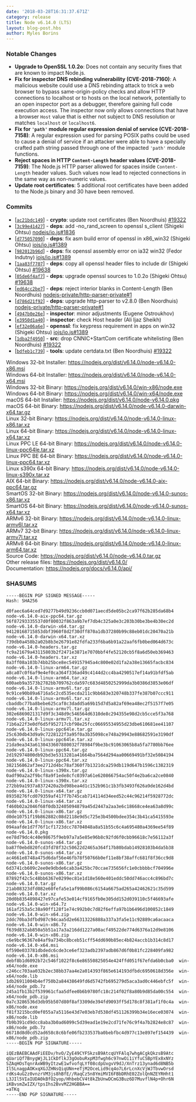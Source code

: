```yaml
---
date: '2018-03-28T16:31:37.671Z'
category: release
title: Node v6.14.0 (LTS)
layout: blog-post.hbs
author: Myles Borins
---
```


### Notable Changes

- **Upgrade to OpenSSL 1.0.2o**: Does not contain any security fixes that are known to impact Node.js.
- **Fix for inspector DNS rebinding vulnerability (CVE-2018-7160)**: A malicious website could use a DNS rebinding attack to trick a web browser to bypass same-origin-policy checks and allow HTTP connections to localhost or to hosts on the local network, potentially to an open inspector port as a debugger, therefore gaining full code execution access. The inspector now only allows connections that have a browser `Host` value that is either not subject to DNS resolution or matches `localhost` or `localhost6`.
- **Fix for `'path'` module regular expression denial of service (CVE-2018-7158)**: A regular expression used for parsing POSIX paths could be used to cause a denial of service if an attacker were able to have a specially crafted path string passed through one of the impacted `'path'` module functions.
- **Reject spaces in HTTP `Content-Length` header values (CVE-2018-7159)**: The Node.js HTTP parser allowed for spaces inside `Content-Length` header values. Such values now lead to rejected connections in the same way as non-numeric values.
- **Update root certificates**: 5 additional root certificates have been added to the Node.js binary and 30 have been removed.

### Commits

- [[`ac21bdc149`](https://github.com/nodejs/node/commit/ac21bdc149)] - **crypto**: update root certificates (Ben Noordhuis) [#19322](https://github.com/nodejs/node/pull/19322)
- [[`3c99e41427`](https://github.com/nodejs/node/commit/3c99e41427)] - **deps**: add -no_rand_screen to openssl s_client (Shigeki Ohtsu) [nodejs/io.js#1836](https://github.com/nodejs/io.js/pull/1836)
- [[`d775057090`](https://github.com/nodejs/node/commit/d775057090)] - **deps**: fix asm build error of openssl in x86_win32 (Shigeki Ohtsu) [iojs/io.js#1389](https://github.com/iojs/io.js/pull/1389)
- [[`982012b96d`](https://github.com/nodejs/node/commit/982012b96d)] - **deps**: fix openssl assembly error on ia32 win32 (Fedor Indutny) [iojs/io.js#1389](https://github.com/iojs/io.js/pull/1389)
- [[`1aa83f7707`](https://github.com/nodejs/node/commit/1aa83f7707)] - **deps**: copy all openssl header files to include dir (Shigeki Ohtsu) [#19638](https://github.com/nodejs/node/pull/19638)
- [[`05de6f4af7`](https://github.com/nodejs/node/commit/05de6f4af7)] - **deps**: upgrade openssl sources to 1.0.2o (Shigeki Ohtsu) [#19638](https://github.com/nodejs/node/pull/19638)
- [[`ed64cc2be7`](https://github.com/nodejs/node/commit/ed64cc2be7)] - **deps**: reject interior blanks in Content-Length (Ben Noordhuis) [nodejs-private/http-parser-private#1](https://github.com/nodejs-private/http-parser-private/pull/1)
- [[`d786d21f92`](https://github.com/nodejs/node/commit/d786d21f92)] - **deps**: upgrade http-parser to v2.8.0 (Ben Noordhuis) [nodejs-private/http-parser-private#1](https://github.com/nodejs-private/http-parser-private/pull/1)
- [[`4947b0e26e`](https://github.com/nodejs/node/commit/4947b0e26e)] - **inspector**: minor adjustments (Eugene Ostroukhov)
- [[`e3950d1a40`](https://github.com/nodejs/node/commit/e3950d1a40)] - **inspector**: check Host header (Ali Ijaz Sheikh)
- [[`ef32e06a6e`](https://github.com/nodejs/node/commit/ef32e06a6e)] - **openssl**: fix keypress requirement in apps on win32 (Shigeki Ohtsu) [iojs/io.js#1389](https://github.com/iojs/io.js/pull/1389)
- [[`1dba2f4950`](https://github.com/nodejs/node/commit/1dba2f4950)] - **src**: drop CNNIC+StartCom certificate whitelisting (Ben Noordhuis) [#19322](https://github.com/nodejs/node/pull/19322)
- [[`bdfeb1c739`](https://github.com/nodejs/node/commit/bdfeb1c739)] - **tools**: update certdata.txt (Ben Noordhuis) [#19322](https://github.com/nodejs/node/pull/19322)

Windows 32-bit Installer: https://nodejs.org/dist/v6.14.0/node-v6.14.0-x86.msi \
Windows 64-bit Installer: https://nodejs.org/dist/v6.14.0/node-v6.14.0-x64.msi \
Windows 32-bit Binary: https://nodejs.org/dist/v6.14.0/win-x86/node.exe \
Windows 64-bit Binary: https://nodejs.org/dist/v6.14.0/win-x64/node.exe \
macOS 64-bit Installer: https://nodejs.org/dist/v6.14.0/node-v6.14.0.pkg \
macOS 64-bit Binary: https://nodejs.org/dist/v6.14.0/node-v6.14.0-darwin-x64.tar.gz \
Linux 32-bit Binary: https://nodejs.org/dist/v6.14.0/node-v6.14.0-linux-x86.tar.xz \
Linux 64-bit Binary: https://nodejs.org/dist/v6.14.0/node-v6.14.0-linux-x64.tar.xz \
Linux PPC LE 64-bit Binary: https://nodejs.org/dist/v6.14.0/node-v6.14.0-linux-ppc64le.tar.xz \
Linux PPC BE 64-bit Binary: https://nodejs.org/dist/v6.14.0/node-v6.14.0-linux-ppc64.tar.xz \
Linux s390x 64-bit Binary: https://nodejs.org/dist/v6.14.0/node-v6.14.0-linux-s390x.tar.xz \
AIX 64-bit Binary: https://nodejs.org/dist/v6.14.0/node-v6.14.0-aix-ppc64.tar.gz \
SmartOS 32-bit Binary: https://nodejs.org/dist/v6.14.0/node-v6.14.0-sunos-x86.tar.xz \
SmartOS 64-bit Binary: https://nodejs.org/dist/v6.14.0/node-v6.14.0-sunos-x64.tar.xz \
ARMv6 32-bit Binary: https://nodejs.org/dist/v6.14.0/node-v6.14.0-linux-armv6l.tar.xz \
ARMv7 32-bit Binary: https://nodejs.org/dist/v6.14.0/node-v6.14.0-linux-armv7l.tar.xz \
ARMv8 64-bit Binary: https://nodejs.org/dist/v6.14.0/node-v6.14.0-linux-arm64.tar.xz \
Source Code: https://nodejs.org/dist/v6.14.0/node-v6.14.0.tar.gz \
Other release files: https://nodejs.org/dist/v6.14.0/ \
Documentation: https://nodejs.org/docs/v6.14.0/api/

### SHASUMS

```
-----BEGIN PGP SIGNED MESSAGE-----
Hash: SHA256

d0faec6a64ced7d9277b49d9236ccb0d071aecd5de05bc2ca97f62b285da68b4  node-v6.14.0-aix-ppc64.tar.gz
56f87293335537d0f80032f863a9b7ef7db4c325a0e3c203b30be3be4b30ec2d  node-v6.14.0-darwin-x64.tar.gz
94120168715853dbf3960f8d2f30dff870a1db37280b99c88eb01dc20470a21b  node-v6.14.0-darwin-x64.tar.xz
739db0a458b2a02b8b3e26791e82fdfa233f6ba6b91a22aaf6fb0bed064d673c  node-v6.14.0-headers.tar.gz
fc9a21679a43115803b2f2471e3871e7070bbf4fe52120cb5f8a6d50eb369463  node-v6.14.0-headers.tar.xz
8a3ff08a103b74bb25bce8ec549157945a4c800e02d1fa2a38e13665facbc834  node-v6.14.0-linux-arm64.tar.gz
a8ca07c0f6af9e4ef0ca364f336ad49c4144d2cc4ba4290517ef14a91bfdf5ab  node-v6.14.0-linux-arm64.tar.xz
600aeb9a3573b2782bb709762cda597c683d4850252999da3b0386d3853e06df  node-v6.14.0-linux-armv6l.tar.gz
9c91ce90b89a6716a5c2cd535ecda211c9bb683e320748b337fe387b07ccc911  node-v6.14.0-linux-armv6l.tar.xz
cbaddbc77ba8bebe625caf8c3dadd5a69b15d7d5a82af69ea48ec2f5157f7e05  node-v6.14.0-linux-armv7l.tar.gz
302e6869021317d9f3c348d9c546564d6310de8c294355e98d2cb5cce5f3a768  node-v6.14.0-linux-armv7l.tar.xz
71b6a22f3e0df6d5f952717cbf98e25fcc06695534955d23dbe610681ee41107  node-v6.14.0-linux-ppc64le.tar.gz
25c630db43d9a9c7228122f3a95f0a3b35098ce748a29943e88682591e3190df  node-v6.14.0-linux-ppc64le.tar.xz
21da9ea343a6130433607880032f78984f9be3bc91063065b8a5fa7780bb76ee  node-v6.14.0-linux-ppc64.tar.gz
2d192974800db92bd3e5313281a41664ba7564d294aa00669491bf32e5084194  node-v6.14.0-linux-ppc64.tar.xz
382156862af3ee2712d4bc78af360f7b1321dca259db119d647b1596c1382319  node-v6.14.0-linux-s390x.tar.gz
0adf90a2a2f9bcf8a9f1ede8cfc0397a61e620866754ac50f4e2ba6ca2ce0840  node-v6.14.0-linux-s390x.tar.xz
272bb9a1937a8372420a2bd98bea4d1c152b961c1b3fb3493f626a9de162d4bd  node-v6.14.0-linux-x64.tar.gz
89350276fcd079359af417f7b745cab714114d34eed52c44c96214f5928772dc  node-v6.14.0-linux-x64.tar.xz
f460b02a2046f68f0db32405094879a45d2447a2aa3e6c18668ce4ea63a8d99c  node-v6.14.0-linux-x86.tar.gz
d0de10751f19b862882c08d2118e9d5c725e3b4500bdee354c3b41ca5415593e  node-v6.14.0-linux-x86.tar.xz
094aafde1d7f76f1cf1723dcc78704048a8a51b55c6c4a695480a4369ee54f89  node-v6.14.0.pkg
ee78d79dc4c40e98675f9eb97a7a5e85e96b8c92fd6f0cbb96618c7e56112a3f  node-v6.14.0-sunos-x64.tar.gz
ba87f0ebd820fcd3fd78f32c50622d2465a364f17b80bdab14928103b4da5b38  node-v6.14.0-sunos-x64.tar.xz
ac4661e8748a475d6daf56e46fb78f50766b0ef11e8bf38affc681f8f36cc9d8  node-v6.14.0-sunos-x86.tar.gz
6d3741cb609c2ee0e9dbde6cab3a425bc70ccae735656fc1e0cbbbbcf704996e  node-v6.14.0-sunos-x86.tar.xz
87892f42c5c48bb6367e0299ec81e1d18e560e401eddc50dd746acc4c896bd7c  node-v6.14.0.tar.gz
21ab08323dfd082e60fefa5e1af99b086c6154a6675ad265a42462621c35d599  node-v6.14.0.tar.xz
20d0b8354898427e97cafe53e014cf9165fb0e305dd152d039110c5f46693afe  node-v6.14.0-win-x64.7z
161af253a5c38a90ff128f1e74c992b0c7d82f6effa97b1b6496d100852c1849  node-v6.14.0-win-x64.zip
2ddc70ba3dfbd987c94caa5d2e66313226888a337a3fa5e11c92889ca6acaaca  node-v6.14.0-win-x86.7z
f639d832ab850a5b51a17a3a216dd1227a08acf49522de774d6376a12d9e8106  node-v6.14.0-win-x86.zip
c6e9bc96367e84af9a734bc8bceb51cff54dd690b85ec4b824accb1b314c8d17  node-v6.14.0-x64.msi
6f590e033781dbdedc6cde3ce6ef323adb2397adb867d6f0b81fc228409fa982  node-v6.14.0-x86.msi
debf8b1d6092b72c546f1022f8c6e86550825054e424ffd051f67efda6b0cba0  win-x64/node.exe
c246cc703aa032b2ec38bb37aa4e2a014393f865e614193dfbdc6950618d356e  win-x64/node.lib
1db26911004b4ef750b2a84438649fd6d5742fb695279d5aca3ad0c446ebfc5f  win-x64/node_pdb.7z
245a1fb13b2f539961cfaa5dfee0b6b9780fc18c214f02f8a80b9d85da00c554  win-x64/node_pdb.zip
0a7c3286536d3db95b507d80f8af3309de394fd9093ff5d178c8f381af1f0c4a  win-x86/node.exe
f81f3215bcd0ef055a7a5116e43d7e03eb7d538df451126399b34e16ece03074  win-x86/node.lib
fb9b391cd9dcc8aba3b0ad6099c5d39ead1e19e2cd71fe76c9f4a7b2824e8c87  win-x86/node_pdb.7z
66718d8d0cd52ad658c8c6bfe06fb233537ba0bebfbc4d977c13e897ef154439  win-x86/node_pdb.zip
-----BEGIN PGP SIGNATURE-----

iQEzBAEBCAAdFiEEDv/hvO/ZyE49CYFSkzsB9AtcqUYFAlq7whgACgkQkzsB9Atc
qUariQf7BnygWjJL1CkDflkJ3gOobuRxpM3fwgh6c97nwOi1iYfuCSBpYEx8xNYz
SZAqHOsTqnrAxWB9yItzwE1wfvofqLYf08cdpUxgvV9dJ/XnTrz13ynad6d8NB5b
Il5LnagpAOKxqXGJZHNsQiqUNn+eTjM2OceLid9cq4o7L6rLcnXcVjWJTbvwOrsd
rdKs4uG2z0vnzrVM3js8hBfE//RaqCz5n8YmiMVI6FBbDRhE02ZolQnNZEYRHht1
L3JIl5VIaIUDA0kBfO2yop/HhbebCV4t8kZbUnwDCmG3Buz6D7MuvflN4p+Ohr6N
iKBvsmZwIZX/tpsIhs2BvvMZ2HGBBA==
=aTKq
-----END PGP SIGNATURE-----

```
